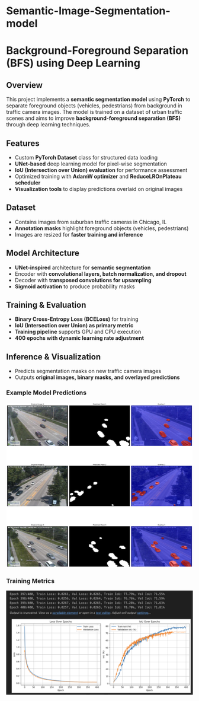 # Semantic-Image-Segmentation-model

# Background-Foreground Separation (BFS) using Deep Learning  

## Overview  
This project implements a **semantic segmentation model** using **PyTorch** to separate foreground objects (vehicles, pedestrians) from background in traffic camera images. The model is trained on a dataset of urban traffic scenes and aims to improve **background-foreground separation (BFS)** through deep learning techniques.  

## Features  
- Custom **PyTorch Dataset** class for structured data loading  
- **UNet-based** deep learning model for pixel-wise segmentation  
- **IoU (Intersection over Union) evaluation** for performance assessment  
- Optimized training with **AdamW optimizer** and **ReduceLROnPlateau scheduler**  
- **Visualization tools** to display predictions overlaid on original images  

## Dataset  
- Contains images from suburban traffic cameras in Chicago, IL  
- **Annotation masks** highlight foreground objects (vehicles, pedestrians)  
- Images are resized for **faster training and inference**  

## Model Architecture  
- **UNet-inspired** architecture for **semantic segmentation**  
- Encoder with **convolutional layers, batch normalization, and dropout**  
- Decoder with **transposed convolutions for upsampling**  
- **Sigmoid activation** to produce probability masks  

## Training & Evaluation  
- **Binary Cross-Entropy Loss (BCELoss)** for training  
- **IoU (Intersection over Union) as primary metric**  
- **Training pipeline** supports GPU and CPU execution  
- **400 epochs with dynamic learning rate adjustment**  

## Inference & Visualization  
- Predicts segmentation masks on new traffic camera images  
- Outputs **original images, binary masks, and overlayed predictions**  

### **Example Model Predictions**  
![Predictions](output_2_2.png)

### **Training Metrics**  
![Training Progress](output_1_0.png)
